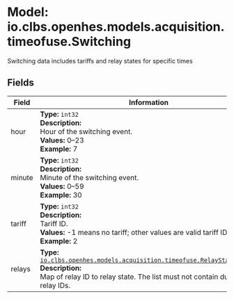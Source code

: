 # Model: io.clbs.openhes.models.acquisition.timeofuse.Switching

Switching data includes tariffs and relay states for specific times

## Fields

| Field | Information |
| --- | --- |
| hour | <b>Type:</b> `int32`<br><b>Description:</b><br>Hour of the switching event.<br><b>Values:</b> 0–23<br><b>Example:</b> 7 |
| minute | <b>Type:</b> `int32`<br><b>Description:</b><br>Minute of the switching event.<br><b>Values:</b> 0–59<br><b>Example:</b> 30 |
| tariff | <b>Type:</b> `int32`<br><b>Description:</b><br>Tariff ID.<br><b>Values:</b> -1 means no tariff; other values are valid tariff IDs<br><b>Example:</b> 2 |
| relays | <b>Type:</b> [`io.clbs.openhes.models.acquisition.timeofuse.RelayStateRecord`](model-io-clbs-openhes-models-acquisition-timeofuse-relaystaterecord.md)<br><b>Description:</b><br>Map of relay ID to relay state. The list must not contain duplicit relay IDs. |

